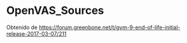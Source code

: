# OpenVAS_Sources

Obtenido de https://forum.greenbone.net/t/gvm-9-end-of-life-initial-release-2017-03-07/211

